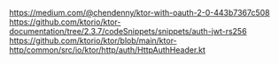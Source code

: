 

https://medium.com/@chendenny/ktor-with-oauth-2-0-443b7367c508
https://github.com/ktorio/ktor-documentation/tree/2.3.7/codeSnippets/snippets/auth-jwt-rs256
https://github.com/ktorio/ktor/blob/main/ktor-http/common/src/io/ktor/http/auth/HttpAuthHeader.kt